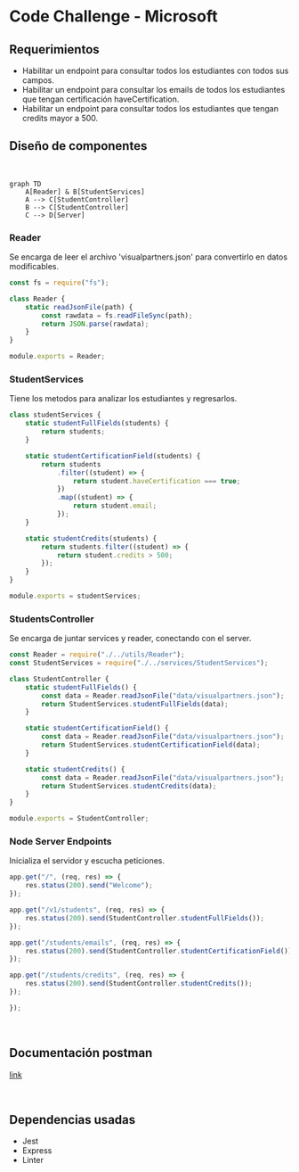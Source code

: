 # Code Challenge - Microsoft

## Requerimientos 

* Habilitar un endpoint para consultar todos los estudiantes con todos sus campos.
* Habilitar un endpoint para consultar los emails de todos los estudiantes que tengan certificación haveCertification.
* Habilitar un endpoint para consultar todos los estudiantes que tengan credits mayor a 500.

## Diseño de componentes

<br>

```mermaid
graph TD
    A[Reader] & B[StudentServices]
    A --> C[StudentController]
    B --> C[StudentController]
    C --> D[Server]
```
### Reader

Se encarga de leer el archivo 'visualpartners.json' para convertirlo en datos modificables.

```js
const fs = require("fs");

class Reader {
    static readJsonFile(path) {
        const rawdata = fs.readFileSync(path);
        return JSON.parse(rawdata);
    }
}

module.exports = Reader;
```

### StudentServices

Tiene los metodos para analizar los estudiantes y regresarlos.

```js
class studentServices {
    static studentFullFields(students) {
        return students;
    }

    static studentCertificationField(students) {
        return students
            .filter((student) => {
                return student.haveCertification === true;
            })
            .map((student) => {
                return student.email;
            });
    }

    static studentCredits(students) {
        return students.filter((student) => {
            return student.credits > 500;
        });
    }
}

module.exports = studentServices;
```

### StudentsController

Se encarga de juntar services y reader, conectando con el server.

```js
const Reader = require("./../utils/Reader");
const StudentServices = require("./../services/StudentServices");

class StudentController {
    static studentFullFields() {
        const data = Reader.readJsonFile("data/visualpartners.json");
        return StudentServices.studentFullFields(data);
    }

    static studentCertificationField() {
        const data = Reader.readJsonFile("data/visualpartners.json");
        return StudentServices.studentCertificationField(data);
    }

    static studentCredits() {
        const data = Reader.readJsonFile("data/visualpartners.json");
        return StudentServices.studentCredits(data);
    }
}

module.exports = StudentController;
```

### Node Server Endpoints

Inicializa el servidor y escucha peticiones.

``` js
app.get("/", (req, res) => {
    res.status(200).send("Welcome");
});

app.get("/v1/students", (req, res) => {
    res.status(200).send(StudentController.studentFullFields());
});

app.get("/students/emails", (req, res) => {
    res.status(200).send(StudentController.studentCertificationField());
});

app.get("/students/credits", (req, res) => {
    res.status(200).send(StudentController.studentCredits());
});

});
```
<br>

## Documentación postman

[link]('https://documenter.getpostman.com/view/20932670/UyxhonQX')

<br>

## Dependencias usadas

* Jest
* Express
* Linter
